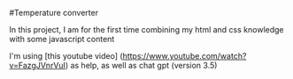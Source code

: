 #Temperature converter

In this project, I am for the first time combining my html and css knowledge with some javascript content

I'm using [this youtube video] (https://www.youtube.com/watch?v=FazgJVnrVuI) as help, as well as chat gpt (version 3.5)
